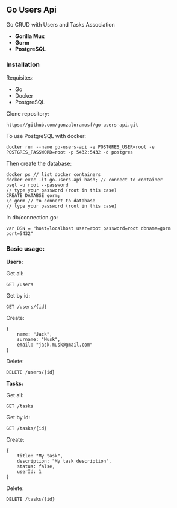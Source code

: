 ## Go Users Api

Go CRUD with Users and Tasks Association  
  
- **Gorilla Mux**
- **Gorm**
- **PostgreSQL**
  
### Installation  
Requisites: 
- Go
- Docker
- PostgreSQL  
  
Clone repository:
```
https://github.com/gonzaloramosf/go-users-api.git
```

To use PostgreSQL with docker:
```
docker run --name go-users-api -e POSTGRES_USER=root -e POSTGRES_PASSWORD=root -p 5432:5432 -d postgres
```

Then create the database:  
```
docker ps // list docker containers
docker exec -it go-users-api bash; // connect to container
psql -u root --password
// type your password (root in this case)
CREATE DATABSE gorm;
\c gorm // to connect to database
// type your password (root in this case)
```

In db/connection.go:
```
var DSN = "host=localhost user=root password=root dbname=gorm port=5432"
```


### Basic usage:
**Users:**  

Get all:
```
GET /users
```
Get by id:
```
GET /users/{id}
```
Create:
```
{
    name: "Jack",
    surname: "Musk",
    email: "jask.musk@gmail.com"
}
```
Delete:
```
DELETE /users/{id}
```

**Tasks:**  

Get all:
```
GET /tasks
```
Get by id:
```
GET /tasks/{id}
```
Create:
```
{
    title: "My task",
    description: "My task description",
    status: false,
    userId: 1
}
```
Delete:
```
DELETE /tasks/{id}
```



